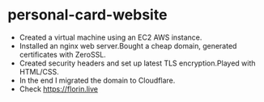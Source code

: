 # personal-card-website
- Created a virtual machine using an EC2 AWS instance.
- Installed an nginx web server.Bought a cheap domain, generated certificates with ZeroSSL.
- Created security headers and set up latest TLS encryption.Played with HTML/CSS.
- In the end I migrated the domain to Cloudflare.
- Check https://florin.live
